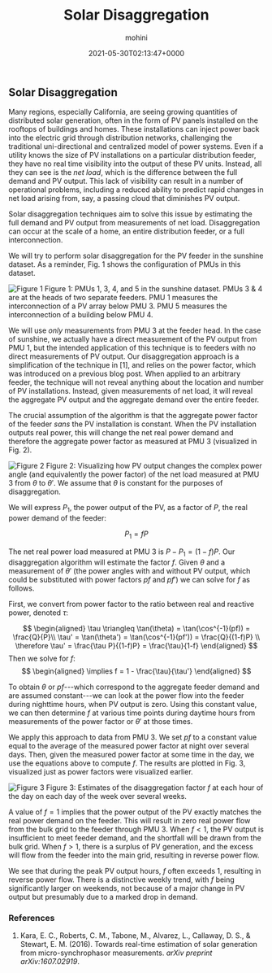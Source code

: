 ﻿---
title: "Solar Disaggregation"
date: '2021-05-30T02:13:47+0000'
description: "How much solar power is being generated on a network?"
featuredImage: '/assets/images/post/disaggregation/feature.png'
tags:
- analytics
author: mohini
---

## Solar Disaggregation
Many regions, especially California, are seeing growing quantities of distributed solar generation, often in the form of PV panels installed on the rooftops of buildings and homes. These installations can inject power back into the electric grid through distribution networks, challenging the traditional uni-directional and centralized model of power systems. Even if a utility knows the size of PV installations on a particular distribution feeder, they have no real time visibility into the output of these PV units. Instead, all they can see is the _net load_, which is the difference between the full demand and PV output. This lack of visibility can result in a number of operational problems, including a reduced ability to predict rapid changes in net load arising from, say, a passing cloud that diminishes PV output. 

Solar disaggregation techniques aim to solve this issue by estimating the full demand and PV output from measurements of net load. Disaggregation can occur at the scale of a home, an entire distribution feeder, or a full interconnection.  

We will try to perform solar disaggregation for the PV feeder in the sunshine dataset.  As a reminder, Fig.  1 shows the configuration of PMUs in this dataset. 

![Figure 1](/assets/images/post/disaggregation/sunshine_map.png)
Figure 1: PMUs 1, 3, 4, and 5 in the sunshine dataset. PMUs 3 & 4 are at the heads of two separate feeders. PMU 1 measures the interconnection of a PV array below PMU 3. PMU 5 measures the interconnection of a building below PMU 4.

We will use _only_ measurements from PMU 3 at the feeder head. In the case of sunshine, we actually have a direct measurement of the PV output from PMU 1, but the intended application of this technique is to feeders with no direct measurements of PV output. Our disaggregation approach is a simplification of the technique in [1], and relies on the power factor, which was introduced on a previous blog post. When applied to an arbitrary feeder, the technique will not reveal anything about the location and number of PV installations. Instead, given measurements of net load, it will reveal the aggregate PV output and the aggregate demand over the entire feeder.  

The crucial assumption of the algorithm is that the aggregate power factor of the feeder _sans_ the PV installation is constant. When the PV installation outputs real power, this will change the net real power demand and therefore the aggregate power factor as measured at PMU 3 (visualized in Fig. 2). 

![Figure 2](/assets/images/post/disaggregation/disagg_pf.png)
Figure 2: Visualizing how PV output changes the complex power angle (and equivalently the power factor) of the net load measured at PMU 3 from $\theta$ to $\theta'$. We assume that $\theta$ is constant for the purposes of disaggregation. 

We will express $P_1$, the power output of the PV, as a factor of $P$, the real power demand of the feeder:

$$
P_1 = fP
$$

The net real power load measured at PMU 3 is $P - P_1 = (1-f)P$. Our disaggregation algorithm will estimate the factor $f$. Given $\theta$ and a measurement of $\theta'$ (the power angles with and without PV output, which could be substituted with power factors $pf$ and $pf'$) we can solve for $f$ as follows. 

First, we convert from power factor to the ratio between real and reactive power, denoted $\tau$: 

$$
\begin{aligned}
\tau \triangleq \tan(\theta) = \tan(\cos^{-1}(pf)) = \frac{Q}{P}\\
\tau' = \tan(\theta') = \tan(\cos^{-1}(pf')) = \frac{Q}{(1-f)P} \\
\therefore \tau' = \frac{\tau P}{(1-f)P} = \frac{\tau}{1-f}
\end{aligned}
$$
Then we solve for $f$:
$$
\begin{aligned}
\implies f = 1 - \frac{\tau}{\tau'}
\end{aligned}
$$

To obtain $\theta$ or $pf$---which correspond to the aggregate feeder demand and are assumed constant---we can look at the power flow into the feeder during nighttime hours, when PV output is zero. Using this constant value, we can then determine $f$ at various time points during daytime hours from measurements of the power factor or $\theta'$ at those times. 

We apply this approach to data from PMU 3. We set $pf$ to a constant value equal to the average of the measured power factor at night over several days. Then, given the measured power factor at some time in the day, we use the equations above to compute $f$. The results are plotted in Fig. 3, visualized just as power factors were visualized earlier. 

![Figure 3](/assets/images/post/disaggregation/disagg_results.png)
Figure 3: Estimates of the disaggregation factor $f$ at each hour of the day on each day of the week over several weeks. 

A value of $f = 1$ implies that the power output of the PV exactly matches the real power demand on the feeder. This will result in zero real power flow from the bulk grid to the feeder through PMU 3. When $f < 1$, the PV output is insufficient to meet feeder demand, and the shortfall will be drawn from the bulk grid. When $f > 1$, there is a surplus of PV generation, and the excess will flow from the feeder into the main grid, resulting in reverse power flow. 

We see that during the peak PV output hours, $f$ often exceeds $1$, resulting in reverse power flow. There is a distinctive weekly trend, with $f$ being significantly larger on weekends, not because of a major change in PV output but presumably due to a marked drop in demand. 
 
### References
1. Kara, E. C., Roberts, C. M., Tabone, M., Alvarez, L., Callaway, D. S., & Stewart, E. M. (2016). Towards real-time estimation of solar generation from micro-synchrophasor measurements. _arXiv preprint arXiv:1607.02919_.
